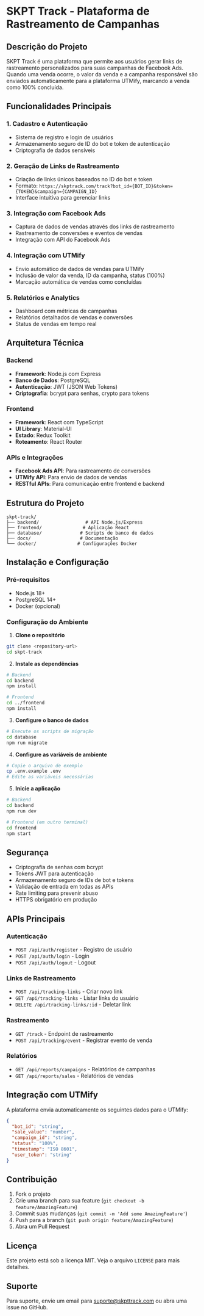 # SKPT Track - Plataforma de Rastreamento de Campanhas

## Descrição do Projeto

SKPT Track é uma plataforma que permite aos usuários gerar links de rastreamento personalizados para suas campanhas de Facebook Ads. Quando uma venda ocorre, o valor da venda e a campanha responsável são enviados automaticamente para a plataforma UTMify, marcando a venda como 100% concluída.

## Funcionalidades Principais

### 1. Cadastro e Autenticação
- Sistema de registro e login de usuários
- Armazenamento seguro de ID do bot e token de autenticação
- Criptografia de dados sensíveis

### 2. Geração de Links de Rastreamento
- Criação de links únicos baseados no ID do bot e token
- Formato: `https://skptrack.com/track?bot_id={BOT_ID}&token={TOKEN}&campaign={CAMPAIGN_ID}`
- Interface intuitiva para gerenciar links

### 3. Integração com Facebook Ads
- Captura de dados de vendas através dos links de rastreamento
- Rastreamento de conversões e eventos de vendas
- Integração com API do Facebook Ads

### 4. Integração com UTMify
- Envio automático de dados de vendas para UTMify
- Inclusão de valor da venda, ID da campanha, status (100%)
- Marcação automática de vendas como concluídas

### 5. Relatórios e Analytics
- Dashboard com métricas de campanhas
- Relatórios detalhados de vendas e conversões
- Status de vendas em tempo real

## Arquitetura Técnica

### Backend
- **Framework**: Node.js com Express
- **Banco de Dados**: PostgreSQL
- **Autenticação**: JWT (JSON Web Tokens)
- **Criptografia**: bcrypt para senhas, crypto para tokens

### Frontend
- **Framework**: React com TypeScript
- **UI Library**: Material-UI
- **Estado**: Redux Toolkit
- **Roteamento**: React Router

### APIs e Integrações
- **Facebook Ads API**: Para rastreamento de conversões
- **UTMify API**: Para envio de dados de vendas
- **RESTful APIs**: Para comunicação entre frontend e backend

## Estrutura do Projeto

```
skpt-track/
├── backend/                 # API Node.js/Express
├── frontend/               # Aplicação React
├── database/              # Scripts de banco de dados
├── docs/                  # Documentação
└── docker/               # Configurações Docker
```

## Instalação e Configuração

### Pré-requisitos
- Node.js 18+
- PostgreSQL 14+
- Docker (opcional)

### Configuração do Ambiente

1. **Clone o repositório**
```bash
git clone <repository-url>
cd skpt-track
```

2. **Instale as dependências**
```bash
# Backend
cd backend
npm install

# Frontend
cd ../frontend
npm install
```

3. **Configure o banco de dados**
```bash
# Execute os scripts de migração
cd database
npm run migrate
```

4. **Configure as variáveis de ambiente**
```bash
# Copie o arquivo de exemplo
cp .env.example .env
# Edite as variáveis necessárias
```

5. **Inicie a aplicação**
```bash
# Backend
cd backend
npm run dev

# Frontend (em outro terminal)
cd frontend
npm start
```

## Segurança

- Criptografia de senhas com bcrypt
- Tokens JWT para autenticação
- Armazenamento seguro de IDs de bot e tokens
- Validação de entrada em todas as APIs
- Rate limiting para prevenir abuso
- HTTPS obrigatório em produção

## APIs Principais

### Autenticação
- `POST /api/auth/register` - Registro de usuário
- `POST /api/auth/login` - Login
- `POST /api/auth/logout` - Logout

### Links de Rastreamento
- `POST /api/tracking-links` - Criar novo link
- `GET /api/tracking-links` - Listar links do usuário
- `DELETE /api/tracking-links/:id` - Deletar link

### Rastreamento
- `GET /track` - Endpoint de rastreamento
- `POST /api/tracking/event` - Registrar evento de venda

### Relatórios
- `GET /api/reports/campaigns` - Relatórios de campanhas
- `GET /api/reports/sales` - Relatórios de vendas

## Integração com UTMify

A plataforma envia automaticamente os seguintes dados para o UTMify:

```json
{
  "bot_id": "string",
  "sale_value": "number",
  "campaign_id": "string",
  "status": "100%",
  "timestamp": "ISO 8601",
  "user_token": "string"
}
```

## Contribuição

1. Fork o projeto
2. Crie uma branch para sua feature (`git checkout -b feature/AmazingFeature`)
3. Commit suas mudanças (`git commit -m 'Add some AmazingFeature'`)
4. Push para a branch (`git push origin feature/AmazingFeature`)
5. Abra um Pull Request

## Licença

Este projeto está sob a licença MIT. Veja o arquivo `LICENSE` para mais detalhes.

## Suporte

Para suporte, envie um email para suporte@skpttrack.com ou abra uma issue no GitHub. 